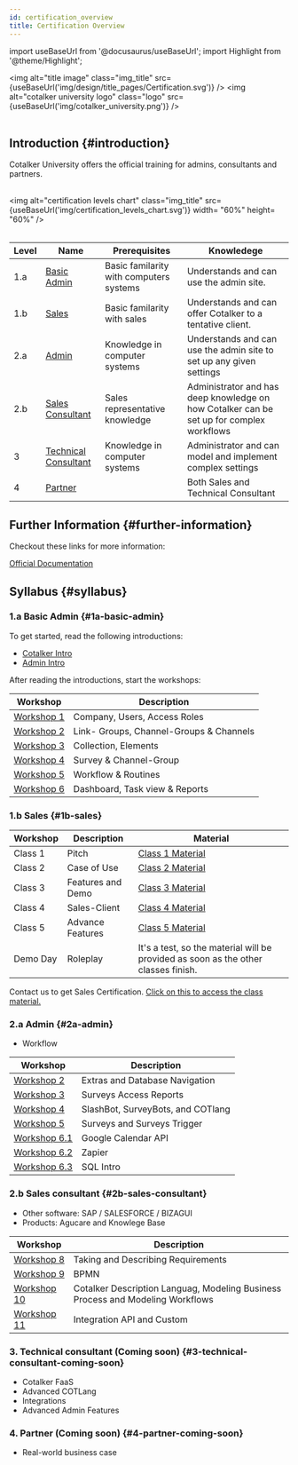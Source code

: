 ```yaml
---
id: certification_overview
title: Certification Overview
---
```

import useBaseUrl from '@docusaurus/useBaseUrl';
import Highlight from '@theme/Highlight';



<img alt="title image" class="img_title" src={useBaseUrl('img/design/title_pages/Certification.svg')} />
<img alt="cotalker university logo" class="logo" src={useBaseUrl('img/cotalker_university.png')} />
<br/><br/>

## Introduction {#introduction}

Cotalker University offers the official training for admins, consultants and partners. <br/><br/>

<img alt="certification levels chart" class="img_title" src={useBaseUrl('img/certification_levels_chart.svg')} width= "60%" height= "60%" />
<br/><br/>
  

| Level | Name  | Prerequisites | Knowledege |
| ----  | ----- | ------------- | ---------- |
| 1.a     | [Basic Admin](#1a-basic-admin) | Basic familarity with computers systems | Understands and can use the admin site.  |
| 1.b     | [Sales](#1b-sales) | Basic familarity with sales | Understands and can offer Cotalker to a tentative client.  |
| 2.a     | [Admin](#2a-admin) | Knowledge in computer systems | Understands and can use the admin site to set up any given settings  |
| 2.b   | [Sales Consultant](#2b-sales-consultant) | Sales representative knowledge  |  Administrator and has deep knowledge on how Cotalker can be set up for complex workflows | 
| 3 | [Technical Consultant](#3-technical-consultant-(coming-soon))  | Knowledge in computer systems | Administrator and can model and implement complex settings |
| 4     | [Partner](#4-partner-(coming-soon)) |  | Both Sales and Technical Consultant |  


## Further Information {#further-information}

Checkout these links for more information:

[Official Documentation](https://doc.cotalker.com)

## Syllabus {#syllabus}

### 1.a Basic Admin {#1a-basic-admin}
To get started, read the following introductions:
 - [Cotalker Intro](/docs/getting_started/quick_start) 
 - [Admin Intro](/docs/documentation/admin/admin_overview)

After reading the introductions, start the workshops:

| Workshop  | Description | 
| ----  | ------------- |
| [Workshop 1](/docs/certification/basic_admin/certification_admin_ws1) | Company, Users, Access Roles|
| [Workshop 2](/docs/certification/basic_admin/certification_admin_ws2) |  Link- Groups, Channel-Groups & Channels |
| [Workshop 3](/docs/certification/basic_admin/certification_admin_ws3) | Collection, Elements |
| [Workshop 4](/docs/certification/basic_admin/certification_admin_ws4) | Survey & Channel-Group |
| [Workshop 5](/docs/certification/basic_admin/certification_admin_ws5) | Workflow & Routines |
| [Workshop 6](/docs/certification/basic_admin/certification_admin_ws6) | Dashboard, Task view & Reports |

### 1.b Sales {#1b-sales}

| Workshop  | Description | Material |
| ----  | ------------- | -----------|
| Class 1 | Pitch | [Class 1 Material](https://docs.google.com/presentation/d/e/2PACX-1vSeh5lcQ10T_Pf8hG5kdUl_i_vzh8BGVTj5vJUfLrjlhJOP1bvkaL72J6_PeacdXuKhTWN1QLjXq_MW/pub?start=false&loop=false&delayms=5000) |
| Class 2 | Case of Use | [Class 2 Material](https://docs.google.com/presentation/d/e/2PACX-1vRGRdFBaZ5Hchns7GxNQVbVDbTvgHEa_fHpFvI9N-h0m7s-AiSJlfpibF2z7kxwNjTCCE-IPR9Qq3Jy/pub?start=false&loop=false&delayms=5000) |
| Class 3 | Features and Demo |[Class 3 Material](https://docs.google.com/presentation/d/e/2PACX-1vRsK-WuIw-ynhfWQEd2b38ClejldfkfczXirvhtNsynbWmqlh15-Lhkgz2jXESG0KTIEImdqpr-cKq1/pub?start=false&loop=false&delayms=5000) |
| Class 4 | Sales-Client | [Class 4 Material](https://docs.google.com/presentation/d/e/2PACX-1vQOkUZE1njqHaQ_jHIZOsnDGDU-rdHQvmw284CuBg8dLiCXxkcPtSZYJ1l_xHWZa_TrEfqH8acfK5Ne/pub?start=false&loop=false&delayms=5000) |
| Class 5 | Advance Features | [Class 5 Material](https://docs.google.com/presentation/d/e/2PACX-1vTYVGFaGScFoyTJFAD35l4Z9Un1aLDfIyNhFlHXIGaXC50zjzv14lBXidMZsTaeFR2egPi_CU4rdS_D/pub?start=false&loop=false&delayms=5000) |
| Demo Day | Roleplay | It's a test, so the material will be provided as soon as the other classes finish. |

Contact us to get Sales Certification.
[Click on this to access the class material.](https://drive.google.com/drive/folders/1wppd_v67FrhmavxSHfRKcW4KCC5tNwpn?usp=sharing)

### 2.a Admin {#2a-admin}

- Workflow

| Workshop  | Description | 
| ----  | ------------- |
| [Workshop 2](#) |  Extras and Database Navigation |
| [Workshop 3](#) | Surveys Access Reports |
| [Workshop 4](#) | SlashBot, SurveyBots, and COTlang |
| [Workshop 5](#) | Surveys and Surveys Trigger |
| [Workshop 6.1](#) | Google Calendar API |
| [Workshop 6.2](#) | Zapier |
| [Workshop 6.3](#) | SQL Intro |

### 2.b Sales consultant {#2b-sales-consultant}

- Other software: SAP / SALESFORCE / BIZAGUI
- Products: Agucare and Knowlege Base

| Workshop  | Description | 
| ----  | ------------- |
| [Workshop 8](#) | Taking and Describing Requirements |
| [Workshop 9](#) |  BPMN |
| [Workshop 10](#) | Cotalker Description Languag, Modeling Business Process and Modeling Workflows |
| [Workshop 11](#) | Integration API and Custom |

### 3. Technical consultant (Coming soon) {#3-technical-consultant-coming-soon}
- Cotalker FaaS
- Advanced COTLang
- Integrations
- Advanced Admin Features

### 4. Partner (Coming soon) {#4-partner-coming-soon}
- Real-world business case

